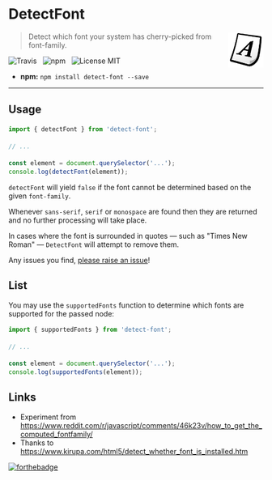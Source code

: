 # DetectFont

<img src="media/font.png" align="right" width="70" />

> Detect which font your system has cherry-picked from font-family.

![Travis](http://img.shields.io/travis/Wildhoney/DetectFont.svg?style=flat-square)
&nbsp;
![npm](http://img.shields.io/npm/v/detect-font.svg?style=flat-square)
&nbsp;
![License MIT](http://img.shields.io/badge/License-MIT-lightgrey.svg?style=flat-square)

* **npm:** `npm install detect-font --save`

---

## Usage

```javascript
import { detectFont } from 'detect-font';

// ...

const element = document.querySelector('...');
console.log(detectFont(element));
```

`detectFont` will yield `false` if the font cannot be determined based on the given `font-family`.

Whenever `sans-serif`, `serif` or `monospace` are found then they are returned and no further processing will take place.

In cases where the font is surrounded in quotes &mdash; such as "Times New Roman" &mdash; `DetectFont` will attempt to remove them.

Any issues you find, [please raise an issue](https://github.com/Wildhoney/DetectFont/issues/new)!

## List

You may use the `supportedFonts` function to determine which fonts are supported for the passed node:

```javascript
import { supportedFonts } from 'detect-font';

// ...

const element = document.querySelector('...');
console.log(supportedFonts(element));
```

## Links

* Experiment from https://www.reddit.com/r/javascript/comments/46k23v/how_to_get_the_computed_fontfamily/
* Thanks to https://www.kirupa.com/html5/detect_whether_font_is_installed.htm

[![forthebadge](http://forthebadge.com/images/badges/built-with-love.svg)](http://forthebadge.com)

